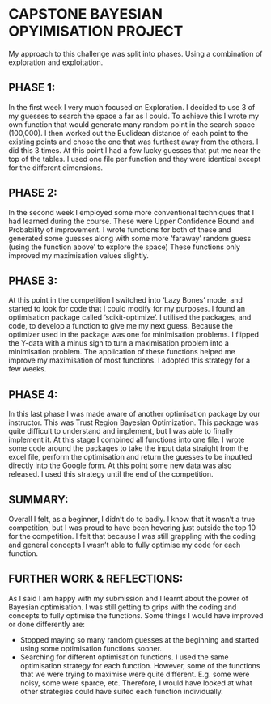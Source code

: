 # CAPSTONE BAYESIAN OPYIMISATION PROJECT

My approach to this challenge was split into phases. Using a combination of exploration and exploitation.

## PHASE 1:
In the first week I very much focused on Exploration. I decided to use 3 of my guesses to search the space a far as I could. To achieve this I wrote my own function that would generate many random point in the search space (100,000). I then worked out the Euclidean distance of each point to the existing points and chose the one that was furthest away from the others. I did this 3 times.
At this point I had a few lucky guesses that put me near the top of the tables.
I used one file per function and they were identical except for the different dimensions.

## PHASE 2:
In the second week I employed some more conventional techniques that I had learned during the course. These were Upper Confidence Bound and Probability of improvement.
I wrote functions for both of these and generated some guesses along with some more ‘faraway’ random guess (using the function above’ to explore the space)
These functions only improved my maximisation values slightly.

## PHASE 3:
At this point in the competition I switched into ‘Lazy Bones’ mode, and started to look for code that I could modify for my purposes.
I found an optimisation package called ‘scikit-optimize’. I utilised the packages, and code, to develop a function to give me my next guess. 
Because the optimizer used in the package was one for minimisation problems. I flipped the Y-data with a minus sign to turn a maximisation problem into a minimisation problem.
The application of these functions helped me improve my maximisation of most functions.
I adopted this strategy for a few weeks.

## PHASE 4:
In this last phase I was made aware of another optimisation package by our instructor. This was Trust Region Bayesian Optimization.
This package was quite difficult to understand and implement, but I was able to finally implement it.
At this stage I combined all functions into one file. I wrote some code around the packages to take the input data straight from the excel file, perform the optimisation and return the guesses to be inputted directly into the Google form. At this point some new data was also released.
I used this strategy until the end of the competition.

## SUMMARY:
Overall I felt, as a beginner, I didn’t do to badly.
I know that it wasn’t a true competition, but I was proud to have been hovering just outside the top 10 for the competition.
I felt that because I was still grappling with the coding and general concepts I wasn’t able to fully optimise my code for each function.

## FURTHER WORK & REFLECTIONS:
As I said I am happy with my submission and I learnt about the power of Bayesian optimisation. I was still getting to grips with the coding and concepts to fully optimise the functions. Some things I would have improved or done differently are:
- Stopped maying so many random guesses at the beginning and started using some optimisation functions sooner.
- Searching for different optimisation functions. I used the same optimisation strategy for each function. However, some of the functions that we were trying to maximise were quite different. E.g. some were noisy, some were sparce, etc. Therefore, I would have looked at what other strategies could have suited each function individually.


